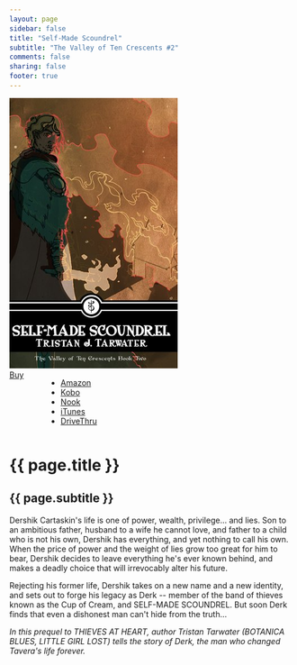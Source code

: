 ```yaml
---
layout: page
sidebar: false
title: "Self-Made Scoundrel"
subtitle: "The Valley of Ten Crescents #2"
comments: false
sharing: false
footer: true
---
```


<div class="row spotlight">
   <div class="small-12 medium-4 text-center left spotlight-left">
<img src="/images/books/self-made-scoundrel.jpg" alt="Self-Made Scoundrel book cover" title="Self-Made Scoundrel" class="spotlight-cover box-shadow">
  <div class="small-12 columns">
   <a href="#" data-dropdown="drop" class="button radius dropdown sales-large">Buy</a><br>
<ul id="drop" data-dropdown-content class="f-dropdown text-left">
  <li><a href="http://www.amazon.com/dp/B0090NFRY2/?tag=bathelup-20">Amazon</a></li>
  <li><a href="http://store.kobobooks.com/en-US/ebook/self-made-scoundrel">Kobo</a></li>
  <li><a href="http://www.barnesandnoble.com/w/self-made-scoundrel-tristan-tarwater/1030679881">Nook</a></li>
  <li><a href="https://itunes.apple.com/us/book/self-made-scoundrel/id592926355">iTunes</a></li>
  <li><a href="http://www.drivethrufiction.com/product/122089/Self-Made-Scoundrel">DriveThru</a></li>
</ul>
  </div>
   </div>
   <div class="small-12 medium-8 spotlight-blurb right">
   <h1>{{ page.title }}</h1>
   <h2 class="subheader">{{ page.subtitle }}</h2>
   <p>Dershik Cartaskin's life is one of power, wealth, privilege... and lies. Son to an ambitious father, husband to a wife he cannot love, and father to a child who is not his own, Dershik has everything, and yet nothing to call his own.  When the price of power and the weight of lies grow too great for him to bear, Dershik decides to leave everything he's ever known behind, and makes a deadly choice that will irrevocably alter his future.</p>
   <p>Rejecting his former life, Dershik takes on a new name and a new identity, and sets out to forge his legacy as Derk -- member of the band of thieves known as the Cup of Cream, and SELF-MADE SCOUNDREL. But soon Derk finds that even a dishonest man can't hide from the truth...</p>
   <p><em>In this prequel to THIEVES AT HEART, author Tristan Tarwater (BOTANICA BLUES, LITTLE GIRL LOST) tells the story of Derk, the man who changed Tavera's life forever.</em></p>
   </div>
   </div>